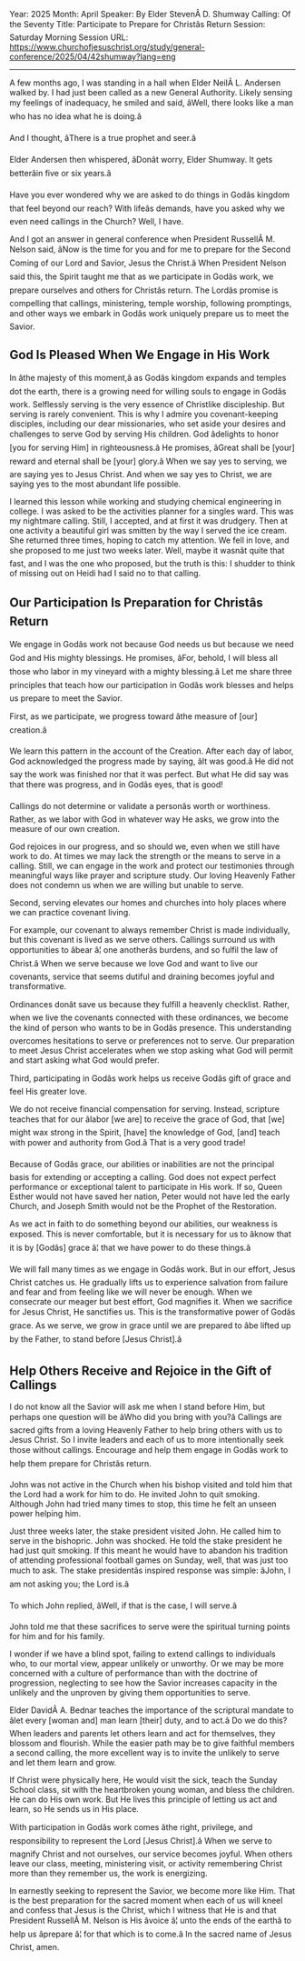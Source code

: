 Year: 2025
Month: April
Speaker: By Elder StevenÂ D. Shumway
Calling: Of the Seventy
Title: Participate to Prepare for Christâs Return
Session: Saturday Morning Session
URL: https://www.churchofjesuschrist.org/study/general-conference/2025/04/42shumway?lang=eng

---

A few months ago, I was standing in a hall when Elder NeilÂ L. Andersen walked by. I had just been called as a new General Authority. Likely sensing my feelings of inadequacy, he smiled and said, âWell, there looks like a man who has no idea what he is doing.â

And I thought, âThere is a true prophet and seer.â

Elder Andersen then whispered, âDonât worry, Elder Shumway. It gets betterâin five or six years.â

Have you ever wondered why we are asked to do things in Godâs kingdom that feel beyond our reach? With lifeâs demands, have you asked why we even need callings in the Church? Well, I have.

And I got an answer in general conference when President RussellÂ M. Nelson said, âNow is the time for you and for me to prepare for the Second Coming of our Lord and Savior, Jesus the Christ.â When President Nelson said this, the Spirit taught me that as we participate in Godâs work, we prepare ourselves and others for Christâs return. The Lordâs promise is compelling that callings, ministering, temple worship, following promptings, and other ways we embark in Godâs work uniquely prepare us to meet the Savior.


## God Is Pleased When We Engage in His Work

In âthe majesty of this moment,â as Godâs kingdom expands and temples dot the earth, there is a growing need for willing souls to engage in Godâs work. Selflessly serving is the very essence of Christlike discipleship. But serving is rarely convenient. This is why I admire you covenant-keeping disciples, including our dear missionaries, who set aside your desires and challenges to serve God by serving His children. God âdelights to honor [you for serving Him] in righteousness.â He promises, âGreat shall be [your] reward and eternal shall be [your] glory.â When we say yes to serving, we are saying yes to Jesus Christ. And when we say yes to Christ, we are saying yes to the most abundant life possible.

I learned this lesson while working and studying chemical engineering in college. I was asked to be the activities planner for a singles ward. This was my nightmare calling. Still, I accepted, and at first it was drudgery. Then at one activity a beautiful girl was smitten by the way I served the ice cream. She returned three times, hoping to catch my attention. We fell in love, and she proposed to me just two weeks later. Well, maybe it wasnât quite that fast, and I was the one who proposed, but the truth is this: I shudder to think of missing out on Heidi had I said no to that calling.


## Our Participation Is Preparation for Christâs Return

We engage in Godâs work not because God needs us but because we need God and His mighty blessings. He promises, âFor, behold, I will bless all those who labor in my vineyard with a mighty blessing.â Let me share three principles that teach how our participation in Godâs work blesses and helps us prepare to meet the Savior.

First, as we participate, we progress toward âthe measure of [our] creation.â

We learn this pattern in the account of the Creation. After each day of labor, God acknowledged the progress made by saying, âIt was good.â He did not say the work was finished nor that it was perfect. But what He did say was that there was progress, and in Godâs eyes, that is good!

Callings do not determine or validate a personâs worth or worthiness. Rather, as we labor with God in whatever way He asks, we grow into the measure of our own creation.

God rejoices in our progress, and so should we, even when we still have work to do. At times we may lack the strength or the means to serve in a calling. Still, we can engage in the work and protect our testimonies through meaningful ways like prayer and scripture study. Our loving Heavenly Father does not condemn us when we are willing but unable to serve.

Second, serving elevates our homes and churches into holy places where we can practice covenant living.

For example, our covenant to always remember Christ is made individually, but this covenant is lived as we serve others. Callings surround us with opportunities to âbear â¦ one anotherâs burdens, and so fulfil the law of Christ.â When we serve because we love God and want to live our covenants, service that seems dutiful and draining becomes joyful and transformative.

Ordinances donât save us because they fulfill a heavenly checklist. Rather, when we live the covenants connected with these ordinances, we become the kind of person who wants to be in Godâs presence. This understanding overcomes hesitations to serve or preferences not to serve. Our preparation to meet Jesus Christ accelerates when we stop asking what God will permit and start asking what God would prefer.

Third, participating in Godâs work helps us receive Godâs gift of grace and feel His greater love.

We do not receive financial compensation for serving. Instead, scripture teaches that for our âlabor [we are] to receive the grace of God, that [we] might wax strong in the Spirit, [have] the knowledge of God, [and] teach with power and authority from God.â That is a very good trade!

Because of Godâs grace, our abilities or inabilities are not the principal basis for extending or accepting a calling. God does not expect perfect performance or exceptional talent to participate in His work. If so, Queen Esther would not have saved her nation, Peter would not have led the early Church, and Joseph Smith would not be the Prophet of the Restoration.

As we act in faith to do something beyond our abilities, our weakness is exposed. This is never comfortable, but it is necessary for us to âknow that it is by [Godâs] grace â¦ that we have power to do these things.â

We will fall many times as we engage in Godâs work. But in our effort, Jesus Christ catches us. He gradually lifts us to experience salvation from failure and fear and from feeling like we will never be enough. When we consecrate our meager but best effort, God magnifies it. When we sacrifice for Jesus Christ, He sanctifies us. This is the transformative power of Godâs grace. As we serve, we grow in grace until we are prepared to âbe lifted up by the Father, to stand before [Jesus Christ].â


## Help Others Receive and Rejoice in the Gift of Callings

I do not know all the Savior will ask me when I stand before Him, but perhaps one question will be âWho did you bring with you?â Callings are sacred gifts from a loving Heavenly Father to help bring others with us to Jesus Christ. So I invite leaders and each of us to more intentionally seek those without callings. Encourage and help them engage in Godâs work to help them prepare for Christâs return.

John was not active in the Church when his bishop visited and told him that the Lord had a work for him to do. He invited John to quit smoking. Although John had tried many times to stop, this time he felt an unseen power helping him.

Just three weeks later, the stake president visited John. He called him to serve in the bishopric. John was shocked. He told the stake president he had just quit smoking. If this meant he would have to abandon his tradition of attending professional football games on Sunday, well, that was just too much to ask. The stake presidentâs inspired response was simple: âJohn, I am not asking you; the Lord is.â

To which John replied, âWell, if that is the case, I will serve.â

John told me that these sacrifices to serve were the spiritual turning points for him and for his family.

I wonder if we have a blind spot, failing to extend callings to individuals who, to our mortal view, appear unlikely or unworthy. Or we may be more concerned with a culture of performance than with the doctrine of progression, neglecting to see how the Savior increases capacity in the unlikely and the unproven by giving them opportunities to serve.

Elder DavidÂ A. Bednar teaches the importance of the scriptural mandate to âlet every [woman and] man learn [their] duty, and to act.â Do we do this? When leaders and parents let others learn and act for themselves, they blossom and flourish. While the easier path may be to give faithful members a second calling, the more excellent way is to invite the unlikely to serve and let them learn and grow.

If Christ were physically here, He would visit the sick, teach the Sunday School class, sit with the heartbroken young woman, and bless the children. He can do His own work. But He lives this principle of letting us act and learn, so He sends us in His place.

With participation in Godâs work comes âthe right, privilege, and responsibility to represent the Lord [Jesus Christ].â When we serve to magnify Christ and not ourselves, our service becomes joyful. When others leave our class, meeting, ministering visit, or activity remembering Christ more than they remember us, the work is energizing.

In earnestly seeking to represent the Savior, we become more like Him. That is the best preparation for the sacred moment when each of us will kneel and confess that Jesus is the Christ, which I witness that He is and that President RussellÂ M. Nelson is His âvoice â¦ unto the ends of the earthâ to help us âprepare â¦ for that which is to come.â In the sacred name of Jesus Christ, amen.